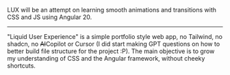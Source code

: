 LUX will be an attempt on learning smooth animations and transitions with CSS and JS using Angular 20.

---

"Liquid User Experience" is a simple portfolio style web app, no Tailwind, no shadcn, no ~~AI~~Copilot or Cursor (I did start making GPT questions on how to better build file structure for the project :P). The main objective is to grow my understanding of CSS and the Angular framework, without cheeky shortcuts.

